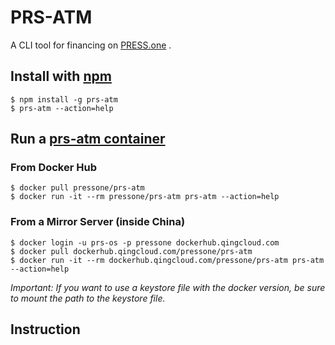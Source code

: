 # PRS-ATM

A CLI tool for financing on [PRESS.one](https://press.one/) .

## Install with [npm](https://www.npmjs.com/package/prs-atm)

```
$ npm install -g prs-atm
$ prs-atm --action=help
```

## Run a [prs-atm container](https://hub.docker.com/repository/docker/pressone/prs-atm)

### From Docker Hub

```
$ docker pull pressone/prs-atm
$ docker run -it --rm pressone/prs-atm prs-atm --action=help
```

### From a Mirror Server (inside China)

```
$ docker login -u prs-os -p pressone dockerhub.qingcloud.com
$ docker pull dockerhub.qingcloud.com/pressone/prs-atm
$ docker run -it --rm dockerhub.qingcloud.com/pressone/prs-atm prs-atm --action=help
```

*Important: If you want to use a keystore file with the docker version, be sure to mount the path to the keystore file.*

## Instruction
